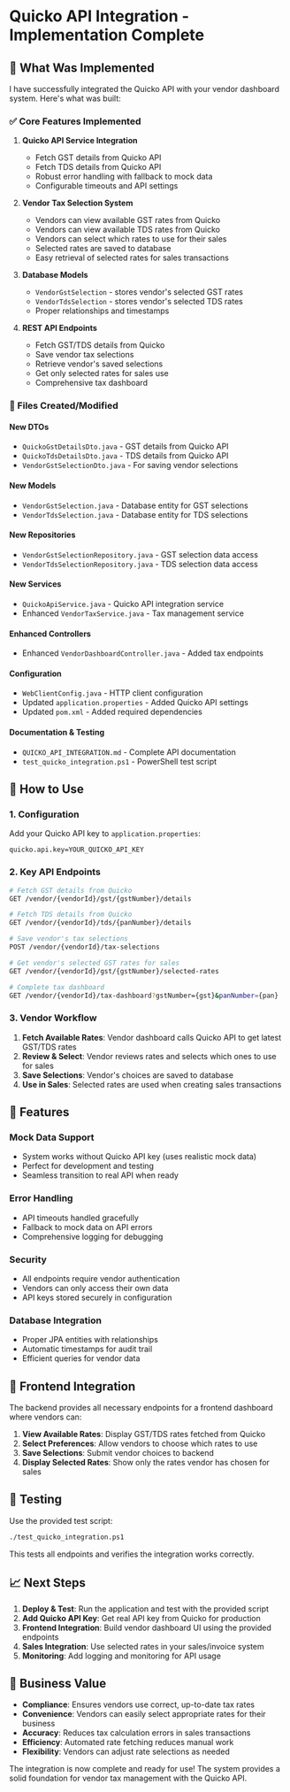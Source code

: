 # Quicko API Integration - Implementation Complete

## 🎯 What Was Implemented

I have successfully integrated the Quicko API with your vendor dashboard system. Here's what was built:

### ✅ Core Features Implemented

1. **Quicko API Service Integration**
   - Fetch GST details from Quicko API
   - Fetch TDS details from Quicko API  
   - Robust error handling with fallback to mock data
   - Configurable timeouts and API settings

2. **Vendor Tax Selection System**
   - Vendors can view available GST rates from Quicko
   - Vendors can view available TDS rates from Quicko
   - Vendors can select which rates to use for their sales
   - Selected rates are saved to database
   - Easy retrieval of selected rates for sales transactions

3. **Database Models**
   - `VendorGstSelection` - stores vendor's selected GST rates
   - `VendorTdsSelection` - stores vendor's selected TDS rates
   - Proper relationships and timestamps

4. **REST API Endpoints**
   - Fetch GST/TDS details from Quicko
   - Save vendor tax selections
   - Retrieve vendor's saved selections
   - Get only selected rates for sales use
   - Comprehensive tax dashboard

### 📁 Files Created/Modified

#### New DTOs
- `QuickoGstDetailsDto.java` - GST details from Quicko API
- `QuickoTdsDetailsDto.java` - TDS details from Quicko API  
- `VendorGstSelectionDto.java` - For saving vendor selections

#### New Models
- `VendorGstSelection.java` - Database entity for GST selections
- `VendorTdsSelection.java` - Database entity for TDS selections

#### New Repositories
- `VendorGstSelectionRepository.java` - GST selection data access
- `VendorTdsSelectionRepository.java` - TDS selection data access

#### New Services
- `QuickoApiService.java` - Quicko API integration service
- Enhanced `VendorTaxService.java` - Tax management service

#### Enhanced Controllers  
- Enhanced `VendorDashboardController.java` - Added tax endpoints

#### Configuration
- `WebClientConfig.java` - HTTP client configuration
- Updated `application.properties` - Added Quicko API settings
- Updated `pom.xml` - Added required dependencies

#### Documentation & Testing
- `QUICKO_API_INTEGRATION.md` - Complete API documentation
- `test_quicko_integration.ps1` - PowerShell test script

## 🚀 How to Use

### 1. Configuration
Add your Quicko API key to `application.properties`:
```properties
quicko.api.key=YOUR_QUICKO_API_KEY
```

### 2. Key API Endpoints

```bash
# Fetch GST details from Quicko
GET /vendor/{vendorId}/gst/{gstNumber}/details

# Fetch TDS details from Quicko  
GET /vendor/{vendorId}/tds/{panNumber}/details

# Save vendor's tax selections
POST /vendor/{vendorId}/tax-selections

# Get vendor's selected GST rates for sales
GET /vendor/{vendorId}/gst/{gstNumber}/selected-rates

# Complete tax dashboard
GET /vendor/{vendorId}/tax-dashboard?gstNumber={gst}&panNumber={pan}
```

### 3. Vendor Workflow

1. **Fetch Available Rates**: Vendor dashboard calls Quicko API to get latest GST/TDS rates
2. **Review & Select**: Vendor reviews rates and selects which ones to use for sales
3. **Save Selections**: Vendor's choices are saved to database
4. **Use in Sales**: Selected rates are used when creating sales transactions

## 🔧 Features

### Mock Data Support
- System works without Quicko API key (uses realistic mock data)
- Perfect for development and testing
- Seamless transition to real API when ready

### Error Handling
- API timeouts handled gracefully
- Fallback to mock data on API errors
- Comprehensive logging for debugging

### Security
- All endpoints require vendor authentication
- Vendors can only access their own data
- API keys stored securely in configuration

### Database Integration
- Proper JPA entities with relationships
- Automatic timestamps for audit trail
- Efficient queries for vendor data

## 🎨 Frontend Integration

The backend provides all necessary endpoints for a frontend dashboard where vendors can:

1. **View Available Rates**: Display GST/TDS rates fetched from Quicko
2. **Select Preferences**: Allow vendors to choose which rates to use
3. **Save Selections**: Submit vendor choices to backend
4. **Display Selected Rates**: Show only the rates vendor has chosen for sales

## 🧪 Testing

Use the provided test script:
```bash
./test_quicko_integration.ps1
```

This tests all endpoints and verifies the integration works correctly.

## 📈 Next Steps

1. **Deploy & Test**: Run the application and test with the provided script
2. **Add Quicko API Key**: Get real API key from Quicko for production
3. **Frontend Integration**: Build vendor dashboard UI using the provided endpoints
4. **Sales Integration**: Use selected rates in your sales/invoice system
5. **Monitoring**: Add logging and monitoring for API usage

## 🎯 Business Value

- **Compliance**: Ensures vendors use correct, up-to-date tax rates
- **Convenience**: Vendors can easily select appropriate rates for their business
- **Accuracy**: Reduces tax calculation errors in sales transactions
- **Efficiency**: Automated rate fetching reduces manual work
- **Flexibility**: Vendors can adjust rate selections as needed

The integration is now complete and ready for use! The system provides a solid foundation for vendor tax management with the Quicko API.

